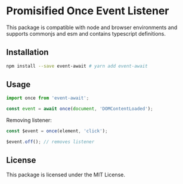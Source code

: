 # Promisified Once Event Listener

This package is compatible with node and browser environments and supports commonjs and esm and contains typescript definitions.

## Installation

```bash
npm install --save event-await # yarn add event-await
```

## Usage

```ts
import once from 'event-await';

const event = await once(document, 'DOMContentLoaded');
```

Removing listener:

```ts
const $event = once(element, 'click');

$event.off(); // removes listener
```

## License

This package is licensed under the MIT License.
